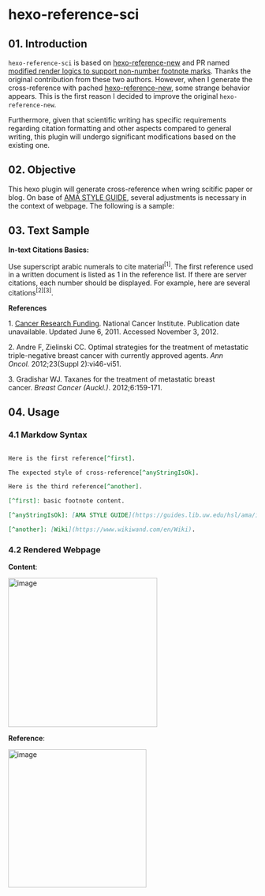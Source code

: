 # hexo-reference-sci

## 01. Introduction 

`hexo-reference-sci` is based on [hexo-reference-new](https://github.com/kchen0x/hexo-reference) and PR named [modified render logics to support non-number footnote marks](https://github.com/kchen0x/hexo-reference/pull/12). Thanks the original contribution from these two authors. However, when I generate the cross-reference with pached [hexo-reference-new](https://github.com/kchen0x/hexo-reference), some strange behavior appears. This is the first reason I decided to improve the original `hexo-reference-new`.

Furthermore, given that scientific writing has specific requirements regarding citation formatting and other aspects compared to general writing, this plugin will undergo significant modifications based on the existing one.

## 02. Objective

This hexo plugin will generate cross-reference when wring scitific paper or blog. On base of [AMA STYLE GUIDE](https://guides.lib.uw.edu/hsl/ama/intext), several adjustments is necessary in the context of webpage. The following is a sample:  

## 03. Text Sample

**In-text Citations Basics:**

Use superscript arabic numerals to cite material<sup>[1]</sup>. The first reference used in a written document is listed as 1 in the reference list. If there are server citations, each number should be displayed. For example, here are several citations<sup>[2][3]</sup>.

**References**

1\. [Cancer Research Funding](http://www.cancer.gov.offcampus.lib.washington.edu/cancertopics/factsheet/NCI/research-funding). National Cancer Institute. Publication date unavailable. Updated June 6, 2011. Accessed November 3, 2012.

2\. Andre F, Zielinski CC. Optimal strategies for the treatment of metastatic triple-negative breast cancer with currently approved agents. _Ann Oncol._ 2012;23(Suppl 2):vi46-vi51.

3\. Gradishar WJ. Taxanes for the treatment of metastatic breast cancer. _Breast Cancer (Auckl.)_. 2012;6:159-171.
   
## 04. Usage

### 4.1 Markdow Syntax

```markdown

Here is the first reference[^first].

The expected style of cross-reference[^anyStringIsOk].

Here is the third reference[^another].

[^first]: basic footnote content.

[^anyStringIsOk]: [AMA STYLE GUIDE](https://guides.lib.uw.edu/hsl/ama/intext).

[^another]: [Wiki](https://www.wikiwand.com/en/Wiki).

```

### 4.2 Rendered Webpage

**Content**: 

<img width="302" alt="image" src="https://github.com/nirvana6/hexo-reference-sci/assets/2957421/8433df93-77d6-462d-ad21-88d6e52f6399">


**Reference**: 

<img width="280" alt="image" src="https://github.com/nirvana6/hexo-reference-sci/assets/2957421/1280a24b-c26c-4443-907f-5d13670653d1">
